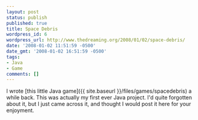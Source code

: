 ```yaml
---
layout: post
status: publish
published: true
title: Space Debris
wordpress_id: 6
wordpress_url: http://www.thedreaming.org/2008/01/02/space-debris/
date: '2008-01-02 11:51:59 -0500'
date_gmt: '2008-01-02 16:51:59 -0500'
tags:
- Java
- Game
comments: []
---
```

I wrote [this little Java game]({{ site.baseurl }}/files/games/spacedebris) a while back.  This was actually my first ever Java project.  I'd quite forgotten about it, but I just came across it, and thought I would post it here for your enjoyment.
